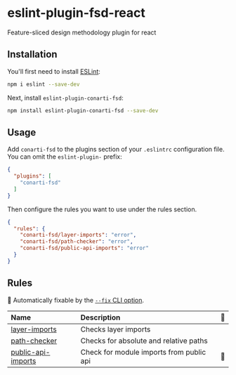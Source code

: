 # eslint-plugin-fsd-react

Feature-sliced design methodology plugin for react

## Installation

You'll first need to install [ESLint](https://eslint.org/):

```sh
npm i eslint --save-dev
```

Next, install `eslint-plugin-conarti-fsd`:

```sh
npm install eslint-plugin-conarti-fsd --save-dev
```

## Usage

Add `conarti-fsd` to the plugins section of your `.eslintrc` configuration file. You can omit the `eslint-plugin-`
prefix:

```json
{
  "plugins": [
    "conarti-fsd"
  ]
}
```

Then configure the rules you want to use under the rules section.

```json
{
  "rules": {
    "conarti-fsd/layer-imports": "error",
    "conarti-fsd/path-checker": "error",
    "conarti-fsd/public-api-imports": "error"
  }
}
```

## Rules

<!-- begin auto-generated rules list -->

🔧 Automatically fixable by the [`--fix` CLI option](https://eslint.org/docs/user-guide/command-line-interface#--fix).

| Name | Description | 🔧 |
| :----------------------------------------------------- | :--------------------------------------- | :- |
| [layer-imports](docs/rules/layer-imports.md)           | Checks layer imports | |
| [path-checker](docs/rules/path-checker.md)             | Checks for absolute and relative paths | |
| [public-api-imports](docs/rules/public-api-imports.md) | Check for module imports from public api | 🔧 |

<!-- end auto-generated rules list -->



